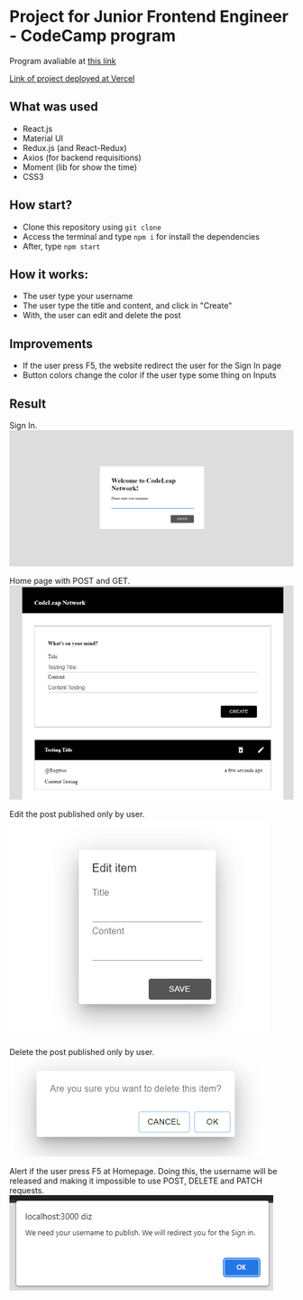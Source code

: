 # Project for Junior Frontend Engineer - CodeCamp program

Program avaliable at [this link](https://codeleap.notion.site/Job-openings-be9610b2d137433088a7aafdeaad08b4?p=1882cc4e78394bc28656437a928582e2&pm=s)

[Link of project deployed at Vercel](https://project-frontend-codeleap.vercel.app/signup)

## What was used
- React.js
- Material UI
- Redux.js (and React-Redux)
- Axios (for backend requisitions)
- Moment (lib for show the time)
- CSS3

## How start?
- Clone this repository using `git clone`
- Access the terminal and type `npm i` for install the dependencies
- After, type `npm start`

## How it works:
- The user type your username
- The user type the title and content, and click in "Create"
- With, the user can edit and delete the post

## Improvements
- If the user press F5, the website redirect the user for the Sign In page
- Button colors change the color if the user type some thing on Inputs

## Result

Sign In.
![Sign In](/src/assets/start.png)

Home page with POST and GET.
![Home page with POST and GET](/src/assets/post%20and%20get.png)

Edit the post published only by user.
![Edit the post](/src/assets/edit.png)

Delete the post published only by user.
![Delete the post](/src/assets/delete.png)

Alert if the user press F5 at Homepage. Doing this, the username will be released and making it impossible to use POST, DELETE and PATCH requests.
![If the user update the page at Home](/src/assets/error.png)